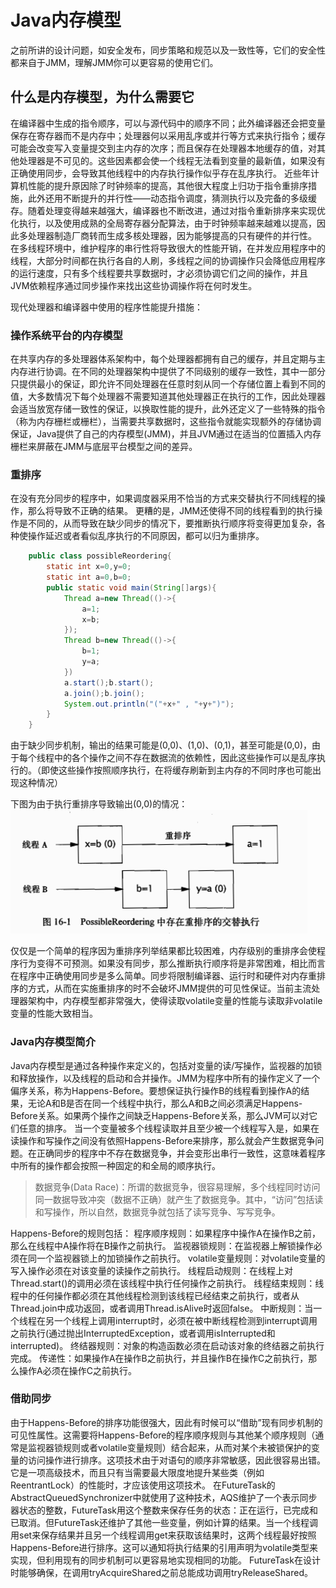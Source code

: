 # Java内存模型
之前所讲的设计问题，如安全发布，同步策略和规范以及一致性等，它们的安全性都来自于JMM，理解JMM你可以更容易的使用它们。

## 什么是内存模型，为什么需要它
在编译器中生成的指令顺序，可以与源代码中的顺序不同；此外编译器还会把变量保存在寄存器而不是内存中；处理器何以采用乱序或并行等方式来执行指令；缓存可能会改变写入变量提交到主内存的次序；而且保存在处理器本地缓存的值，对其他处理器是不可见的。这些因素都会使一个线程无法看到变量的最新值，如果没有正确使用同步，会导致其他线程中的内存执行操作似乎存在乱序执行。
近些年计算机性能的提升原因除了时钟频率的提高，其他很大程度上归功于指令重排序措施，此外还用不断提升的并行性——动态指令调度，猜测执行以及完备的多级缓存。随着处理变得越来越强大，编译器也不断改进，通过对指令重新排序来实现优化执行，以及使用成熟的全局寄存器分配算法，由于时钟频率越来越难以提高，因此多处理器制造厂商转而生成多核处理器，因为能够提高的只有硬件的并行性。
在多线程环境中，维护程序的串行性将导致很大的性能开销，在并发应用程序中的线程，大部分时间都在执行各自的人刷，多线程之间的协调操作只会降低应用程序的运行速度，只有多个线程要共享数据时，才必须协调它们之间的操作，并且JVM依赖程序通过同步操作来找出这些协调操作将在何时发生。

现代处理器和编译器中使用的程序性能提升措施：

### 操作系统平台的内存模型
在共享内存的多处理器体系架构中，每个处理器都拥有自己的缓存，并且定期与主内存进行协调。在不同的处理器架构中提供了不同级别的缓存一致性，其中一部分只提供最小的保证，即允许不同处理器在任意时刻从同一个存储位置上看到不同的值，大多数情况下每个处理器不需要知道其他处理器正在执行的工作，因此处理器会适当放宽存储一致性的保证，以换取性能的提升，此外还定义了一些特殊的指令（称为内存栅栏或栅栏），当需要共享数据时，这些指令就能实现额外的存储协调保证，Java提供了自己的内存模型(JMM)，并且JVM通过在适当的位置插入内存栅栏来屏蔽在JMM与底层平台模型之间的差异。

### 重排序
在没有充分同步的程序中，如果调度器采用不恰当的方式来交替执行不同线程的操作，那么将导致不正确的结果。
更糟的是，JMM还使得不同的线程看到的执行操作是不同的，从而导致在缺少同步的情况下，要推断执行顺序将变得更加复杂，各种使操作延迟或者看似乱序执行的不同原因，都可以归为重排序。
```java
    public class possibleReordering{
        static int x=0,y=0;
        static int a=0,b=0;
        public static void main(String[]args){
            Thread a=new Thread(()->{
                a=1;
                x=b;
            });
            Thread b=new Thread(()->{
                b=1;
                y=a;
            })
            a.start();b.start();
            a.join();b.join();
            System.out.println("("+x+" , "+y+")");
        }
    }
```
由于缺少同步机制，输出的结果可能是(0,0)、(1,0)、(0,1)，甚至可能是(0,0)，由于每个线程中的各个操作之间不存在数据流的依赖性，因此这些操作可以是乱序执行的。（即使这些操作按照顺序执行，在将缓存刷新到主内存的不同时序也可能出现这种情况）

下图为由于执行重排序导致输出(0,0)的情况：
![指令重排序.jpg](./指令重排序.jpg)

仅仅是一个简单的程序因为重排序列举结果都比较困难，内存级别的重排序会使程序行为变得不可预测。如果没有同步，那么推断执行顺序将是非常困难，相比而言在程序中正确使用同步是多么简单。同步将限制编译器、运行时和硬件对内存重排序的方式，从而在实施重排序的时不会破坏JMM提供的可见性保证。当前主流处理器架构中，内存模型都非常强大，使得读取volatile变量的性能与读取非volatile变量的性能大致相当。

### Java内存模型简介
Java内存模型是通过各种操作来定义的，包括对变量的读/写操作，监视器的加锁和释放操作，以及线程的启动和合并操作。JMM为程序中所有的操作定义了一个偏序关系，称为Happens-Before。要想保证执行操作B的线程看到操作A的结果，无论A和B是否在同一个线程中执行，那么A和B之间必须满足Happens-Before关系。如果两个操作之间缺乏Happens-Before关系，那么JVM可以对它们任意的排序。
当一个变量被多个线程读取并且至少被一个线程写入是，如果在读操作和写操作之间没有依照Happens-Before来排序，那么就会产生数据竞争问题。在正确同步的程序中不存在数据竞争，并会变形出串行一致性，这意味着程序中所有的操作都会按照一种固定的和全局的顺序执行。

>数据竞争(Data Race)：所谓的数据竞争，很容易理解，多个线程同时访问同一数据导致冲突（数据不正确）就产生了数据竞争。其中，“访问”包括读和写操作，所以自然，数据竞争就包括了读写竞争、写写竞争。


Happens-Before的规则包括：
程序顺序规则：如果程序中操作A在操作B之前，那么在线程中A操作将在B操作之前执行。
监视器锁规则：在监视器上解锁操作必须在同一个监视器锁上的加锁操作之前执行。
volatile变量规则：对volatile变量的写入操作必须在对该变量的读操作之前执行。
线程启动规则：在线程上对Thread.start()的调用必须在该线程中执行任何操作之前执行。
线程结束规则：线程中的任何操作都必须在其他线程检测到该线程已经结束之前执行，或者从Thread.join中成功返回，或者调用Thread.isAlive时返回false。
中断规则：当一个线程在另一个线程上调用interrupt时，必须在被中断线程检测到interrupt调用之前执行(通过抛出InterruptedException，或者调用isInterrupted和interrupted)。
终结器规则：对象的构造函数必须在启动该对象的终结器之前执行完成。
传递性：如果操作A在操作B之前执行，并且操作B在操作C之前执行，那么操作A必须在操作C之前执行。

### 借助同步
由于Happens-Before的排序功能很强大，因此有时候可以“借助”现有同步机制的可见性属性。这需要将Happens-Before的程序顺序规则与其他某个顺序规则（通常是监视器锁规则或者volatile变量规则）结合起来，从而对某个未被锁保护的变量的访问操作进行排序。这项技术由于对语句的顺序非常敏感，因此很容易出错。它是一项高级技术，而且只有当需要最大限度地提升某些类（例如ReentrantLock）的性能时，才应该使用这项技术。
在FutureTask的AbstractQueuedSynchronizer中就使用了这种技术，AQS维护了一个表示同步器状态的整数，FutureTask用这个整数来保存任务的状态：正在运行，已完成和已取消。但FutureTask还维护了其他一些变量，例如计算的结果。当一个线程调用set来保存结果并且另一个线程调用get来获取该结果时，这两个线程最好按照Happens-Before进行排序。这可以通知将执行结果的引用声明为volatile类型来实现，但利用现有的同步机制可以更容易地实现相同的功能。
FutureTask在设计时能够确保，在调用tryAcquireShared之前总能成功调用tryReleaseShared。
